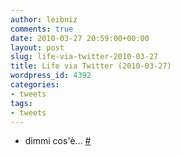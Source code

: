 ```yaml
---
author: leibniz
comments: true
date: 2010-03-27 20:59:00+00:00
layout: post
slug: life-via-twitter-2010-03-27
title: Life via Twitter (2010-03-27)
wordpress_id: 4392
categories:
- tweets
tags:
- tweets
---
```



	
  * dimmi cos'è... [#](http://twitter.com/leibniz/statuses/11157195579)



